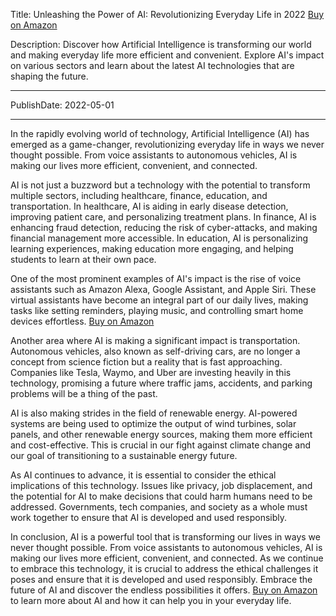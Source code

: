  Title: Unleashing the Power of AI: Revolutionizing Everyday Life in 2022 [Buy on Amazon](https://amzn.to/3qK62Yx)

Description: Discover how Artificial Intelligence is transforming our world and making everyday life more efficient and convenient. Explore AI's impact on various sectors and learn about the latest AI technologies that are shaping the future.

---

PublishDate: 2022-05-01

---

In the rapidly evolving world of technology, Artificial Intelligence (AI) has emerged as a game-changer, revolutionizing everyday life in ways we never thought possible. From voice assistants to autonomous vehicles, AI is making our lives more efficient, convenient, and connected.

AI is not just a buzzword but a technology with the potential to transform multiple sectors, including healthcare, finance, education, and transportation. In healthcare, AI is aiding in early disease detection, improving patient care, and personalizing treatment plans. In finance, AI is enhancing fraud detection, reducing the risk of cyber-attacks, and making financial management more accessible. In education, AI is personalizing learning experiences, making education more engaging, and helping students to learn at their own pace.

One of the most prominent examples of AI's impact is the rise of voice assistants such as Amazon Alexa, Google Assistant, and Apple Siri. These virtual assistants have become an integral part of our daily lives, making tasks like setting reminders, playing music, and controlling smart home devices effortless. [Buy on Amazon](https://amzn.to/3qK62Yx)

Another area where AI is making a significant impact is transportation. Autonomous vehicles, also known as self-driving cars, are no longer a concept from science fiction but a reality that is fast approaching. Companies like Tesla, Waymo, and Uber are investing heavily in this technology, promising a future where traffic jams, accidents, and parking problems will be a thing of the past.

AI is also making strides in the field of renewable energy. AI-powered systems are being used to optimize the output of wind turbines, solar panels, and other renewable energy sources, making them more efficient and cost-effective. This is crucial in our fight against climate change and our goal of transitioning to a sustainable energy future.

As AI continues to advance, it is essential to consider the ethical implications of this technology. Issues like privacy, job displacement, and the potential for AI to make decisions that could harm humans need to be addressed. Governments, tech companies, and society as a whole must work together to ensure that AI is developed and used responsibly.

In conclusion, AI is a powerful tool that is transforming our lives in ways we never thought possible. From voice assistants to autonomous vehicles, AI is making our lives more efficient, convenient, and connected. As we continue to embrace this technology, it is crucial to address the ethical challenges it poses and ensure that it is developed and used responsibly. Embrace the future of AI and discover the endless possibilities it offers. [Buy on Amazon](https://amzn.to/3qK62Yx) to learn more about AI and how it can help you in your everyday life.